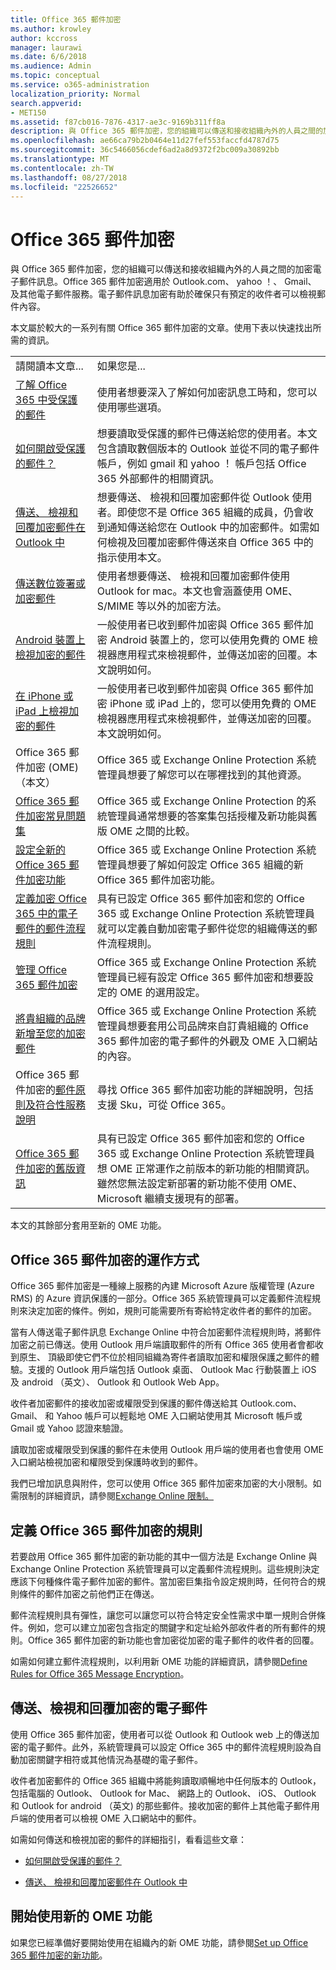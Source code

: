 ```yaml
---
title: Office 365 郵件加密
ms.author: krowley
author: kccross
manager: laurawi
ms.date: 6/6/2018
ms.audience: Admin
ms.topic: conceptual
ms.service: o365-administration
localization_priority: Normal
search.appverid:
- MET150
ms.assetid: f87cb016-7876-4317-ae3c-9169b311ff8a
description: 與 Office 365 郵件加密，您的組織可以傳送和接收組織內外的人員之間的加密電子郵件訊息。電子郵件訊息加密有助於確保只有預定的收件者可以檢視郵件內容。
ms.openlocfilehash: ae66ca79b2b0464e11d27fef553faccfd4787d75
ms.sourcegitcommit: 36c5466056cdef6ad2a8d9372f2bc009a30892bb
ms.translationtype: MT
ms.contentlocale: zh-TW
ms.lasthandoff: 08/27/2018
ms.locfileid: "22526652"
---
```

# <a name="office-365-message-encryption"></a>Office 365 郵件加密

與 Office 365 郵件加密，您的組織可以傳送和接收組織內外的人員之間的加密電子郵件訊息。Office 365 郵件加密適用於 Outlook.com、 yahoo ！、 Gmail、 及其他電子郵件服務。電子郵件訊息加密有助於確保只有預定的收件者可以檢視郵件內容。
  
本文屬於較大的一系列有關 Office 365 郵件加密的文章。使用下表以快速找出所需的資訊。
  
|||
|:-----|:-----|
|請閱讀本文章...  <br/> |如果您是...  <br/> |
|[了解 Office 365 中受保護的郵件](https://support.office.com/article/2baf3ac7-12db-40a4-8af7-1852204b4b67.aspx) <br/> |使用者想要深入了解如何加密訊息工時和，您可以使用哪些選項。  <br/> |
|[如何開啟受保護的郵件？](https://support.office.com/article/1157a286-8ecc-4b1e-ac43-2a608fbf3098.aspx) <br/> |想要讀取受保護的郵件已傳送給您的使用者。本文包含讀取數個版本的 Outlook 並從不同的電子郵件帳戶，例如 gmail 和 yahoo ！ 帳戶包括 Office 365 外部郵件的相關資訊。  <br/> |
|[傳送、 檢視和回覆加密郵件在 Outlook 中](https://support.office.com/article/eaa43495-9bbb-4fca-922a-df90dee51980.aspx) <br/> |想要傳送、 檢視和回覆加密郵件從 Outlook 使用者。即使您不是 Office 365 組織的成員，仍會收到通知傳送給您在 Outlook 中的加密郵件。如需如何檢視及回覆加密郵件傳送來自 Office 365 中的指示使用本文。  <br/> |
|[傳送數位簽署或加密郵件](https://support.office.com/article/a18ecf7f-a7ac-4edd-b02e-687b05eff547) <br/> |使用者想要傳送、 檢視和回覆加密郵件使用 Outlook for mac。本文也會涵蓋使用 OME、 S/MIME 等以外的加密方法。  <br/> |
|[Android 裝置上檢視加密的郵件](https://support.office.com/article/83d60f17-2305-407a-a762-7d518401fdeb) <br/> |一般使用者已收到郵件加密與 Office 365 郵件加密 Android 裝置上的，您可以使用免費的 OME 檢視器應用程式來檢視郵件，並傳送加密的回覆。本文說明如何。  <br/> |
|[在 iPhone 或 iPad 上檢視加密的郵件](https://support.office.com/article/4d631321-0d26-4bcc-a483-d294dd0b1caf) <br/> |一般使用者已收到郵件加密與 Office 365 郵件加密 iPhone 或 iPad 上的，您可以使用免費的 OME 檢視器應用程式來檢視郵件，並傳送加密的回覆。本文說明如何。  <br/> |
|Office 365 郵件加密 (OME) （本文）  <br/> |Office 365 或 Exchange Online Protection 系統管理員想要了解您可以在哪裡找到的其他資源。  <br/> |
|[Office 365 郵件加密常見問題集](ome-faq.md) <br/> |Office 365 或 Exchange Online Protection 的系統管理員通常想要的答案集包括授權及新功能與舊版 OME 之間的比較。  <br/> |
|[設定全新的 Office 365 郵件加密功能](set-up-new-message-encryption-capabilities.md) <br/> |Office 365 或 Exchange Online Protection 系統管理員想要了解如何設定 Office 365 組織的新 Office 365 郵件加密功能。  <br/> |
|[定義加密 Office 365 中的電子郵件的郵件流程規則](define-mail-flow-rules-to-encrypt-email.md) <br/> |具有已設定 Office 365 郵件加密和您的 Office 365 或 Exchange Online Protection 系統管理員就可以定義自動加密電子郵件從您的組織傳送的郵件流程規則。  <br/> |
|[管理 Office 365 郵件加密](manage-office-365-message-encryption.md) <br/> |Office 365 或 Exchange Online Protection 系統管理員已經有設定 Office 365 郵件加密和想要設定的 OME 的選用設定。  <br/> |
|[將貴組織的品牌新增至您的加密郵件](add-your-organization-brand-to-encrypted-messages.md) <br/> |Office 365 或 Exchange Online Protection 系統管理員想要套用公司品牌來自訂貴組織的 Office 365 郵件加密的電子郵件的外觀及 OME 入口網站的內容。  <br/> |
|Office 365 郵件加密的[郵件原則及符合性服務說明](https://technet.microsoft.com/en-us/library/5c43c8eb-f8f7-4b5a-a743-b1dab7dc2fc8#bkmk_O365_MessageEncryption) <br/> |尋找 Office 365 郵件加密功能的詳細說明，包括支援 Sku，可從 Office 365。  <br/> |
|[Office 365 郵件加密的舊版資訊](legacy-information-for-message-encryption.md) <br/> |具有已設定 Office 365 郵件加密和您的 Office 365 或 Exchange Online Protection 系統管理員想 OME 正常運作之前版本的新功能的相關資訊。雖然您無法設定新部署的新功能不使用 OME、 Microsoft 繼續支援現有的部署。  <br/> |
   
本文的其餘部分套用至新的 OME 功能。
  
## <a name="how-office-365-message-encryption-works"></a>Office 365 郵件加密的運作方式

Office 365 郵件加密是一種線上服務的內建 Microsoft Azure 版權管理 (Azure RMS) 的 Azure 資訊保護的一部分。Office 365 系統管理員可以定義郵件流程規則來決定加密的條件。例如，規則可能需要所有寄給特定收件者的郵件的加密。
  
當有人傳送電子郵件訊息 Exchange Online 中符合加密郵件流程規則時，將郵件加密之前已傳送。使用 Outlook 用戶端讀取郵件的所有 Office 365 使用者會都收到原生、 頂級即使它們不位於相同組織為寄件者讀取加密和權限保護之郵件的體驗。支援的 Outlook 用戶端包括 Outlook 桌面、 Outlook Mac 行動裝置上 iOS 及 android （英文）、 Outlook 和 Outlook Web App。
  
收件者加密郵件的接收加密或權限受到保護的郵件傳送給其 Outlook.com、 Gmail、 和 Yahoo 帳戶可以輕鬆地 OME 入口網站使用其 Microsoft 帳戶或 Gmail 或 Yahoo 認證來驗證。
  
讀取加密或權限受到保護的郵件在未使用 Outlook 用戶端的使用者也會使用 OME 入口網站檢視加密和權限受到保護時收到的郵件。
  
我們已增加訊息與附件，您可以使用 Office 365 郵件加密來加密的大小限制。如需限制的詳細資訊，請參閱[Exchange Online 限制。](https://technet.microsoft.com/en-us/library/exchange-online-limits.aspx)
  
## <a name="defining-rules-for-office-365-message-encryption"></a>定義 Office 365 郵件加密的規則
<a name="Rules"> </a>

若要啟用 Office 365 郵件加密的新功能的其中一個方法是 Exchange Online 與 Exchange Online Protection 系統管理員可以定義郵件流程規則。這些規則決定應該下何種條件電子郵件加密的郵件。當加密巨集指令設定規則時，任何符合的規則條件的郵件加密之前他們正在傳送。
  
郵件流程規則具有彈性，讓您可以讓您可以符合特定安全性需求中單一規則合併條件。例如，您可以建立加密包含指定的關鍵字和定址給外部收件者的所有郵件的規則。Office 365 郵件加密的新功能也會加密從加密的電子郵件的收件者的回覆。
  
如需如何建立郵件流程規則，以利用新 OME 功能的詳細資訊，請參閱[Define Rules for Office 365 Message Encryption](define-mail-flow-rules-to-encrypt-email.md)。
  
## <a name="sending-viewing-and-replying-to-encrypted-email-messages"></a>傳送、檢視和回覆加密的電子郵件
<a name="SendRecip"> </a>

使用 Office 365 郵件加密，使用者可以從 Outlook 和 Outlook web 上的傳送加密的電子郵件。此外，系統管理員可以設定 Office 365 中的郵件流程規則設為自動加密關鍵字相符或其他情況為基礎的電子郵件。
  
收件者加密郵件的 Office 365 組織中將能夠讀取順暢地中任何版本的 Outlook，包括電腦的 Outlook、 Outlook for Mac、 網路上的 Outlook、 iOS、 Outlook 和 Outlook for android （英文) 的那些郵件。接收加密的郵件上其他電子郵件用戶端的使用者可以檢視 OME 入口網站中的郵件。
  
如需如何傳送和檢視加密的郵件的詳細指引，看看這些文章：
  
- [如何開啟受保護的郵件？](https://support.office.com/article/1157a286-8ecc-4b1e-ac43-2a608fbf3098.aspx)
    
- [傳送、 檢視和回覆加密郵件在 Outlook 中](https://support.office.com/article/eaa43495-9bbb-4fca-922a-df90dee51980.aspx)
    
## <a name="get-started-with-the-new-ome-capabilities"></a>開始使用新的 OME 功能
<a name="SendRecip"> </a>

如果您已經準備好要開始使用在組織內的新 OME 功能，請參閱[Set up Office 365 郵件加密的新功能](set-up-new-message-encryption-capabilities.md)。
  

